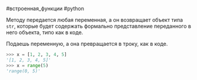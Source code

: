 #встроенная_функции #python 


Методу передается любая переменная, а он возвращает объект типа `str`, которые будет содержать формально представление переданного в него объекта, типо как в коде.

Подаешь переменную, а она превращается в троку, как в коде.

```python
>>> x = [1, 2, 3, 4, 5]
'[1, 2, 3, 4, 5]'
>>> x = range(5)
'range(0, 5)'
```